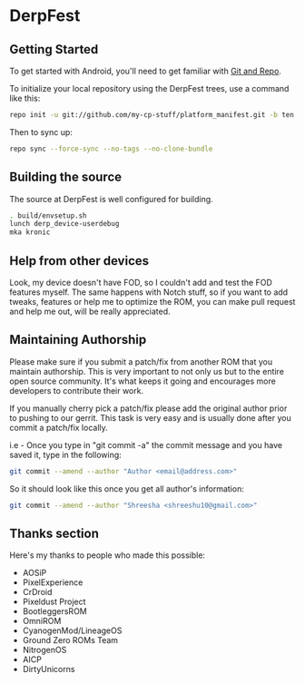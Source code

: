 DerpFest
==============

Getting Started
---------------

To get started with Android, you'll need to get
familiar with [Git and Repo](http://source.android.com/source/using-repo.html).

To initialize your local repository using the DerpFest trees, use a command like this:

```bash
repo init -u git://github.com/my-cp-stuff/platform_manifest.git -b ten
```
Then to sync up:
```bash
repo sync --force-sync --no-tags --no-clone-bundle
```

Building the source
---------------

The source at DerpFest is well configured for building.

```bash
. build/envsetup.sh
lunch derp_device-userdebug
mka kronic
```

## Help from other devices ##

Look, my device doesn't have FOD, so I couldn't add and test the FOD features myself. The same happens with Notch stuff, so if you want to add tweaks, features or help me to optimize the ROM, you can make pull request and help me out, will be really appreciated.


## Maintaining Authorship ##

Please make sure if you submit a patch/fix from another ROM that you maintain authorship.
This is very important to not only us but to the entire open source community. It's what keeps it going and encourages more developers to 
contribute their work.

If you manually cherry pick a patch/fix please add the original author prior to pushing to our gerrit.
This task is very easy and is usually done after you commit a patch/fix locally.

i.e - Once you type in "git commit -a" the commit message and you have saved it, type in the following:

```bash
git commit --amend --author "Author <email@address.com>"
```

So it should look like this once you get all author's information:

```bash
git commit --amend --author "Shreesha <shreeshu10@gmail.com>"
```

## Thanks section ##

Here's my thanks to people who made this possible:

* AOSiP
* PixelExperience
* CrDroid
* Pixeldust Project
* BootleggersROM
* OmniROM
* CyanogenMod/LineageOS
* Ground Zero ROMs Team
* NitrogenOS
* AICP
* DirtyUnicorns
